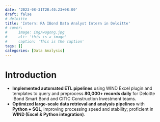 ```yaml
---
date: '2023-08-31T20:40:23+08:00'
draft: false
# deloitte
title: 'Intern: RA IBond Data Analyst Intern in Deloitte'
# cover:
#     image: img/wugong.jpg
#     alt: 'this is a image'
#     caption: 'This is the caption'
tags: []
categories: [Data Analysis]
---
```

# Introduction
- **Implemented automated ETL pipelines** using WIND Excel plugin and templates to query and preprocess **80,000+ records daily** for Deloitte IBond Smart Bond and CITIC Construction Investment teams.  
- **Optimized large-scale data retrieval and analysis pipelines** with **Python + SQL**, improving processing speed and stability; proficient in **WIND (Excel & Python integration)**.  
